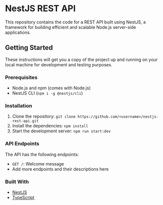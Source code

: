 # NestJS REST API
This repository contains the code for a REST API built using NestJS, a framework for building efficient and scalable Node.js server-side applications. 

## Getting Started
These instructions will get you a copy of the project up and running on your local machine for development and testing purposes.

### Prerequisites
- Node.js and npm (comes with Node.js)
- NestJS CLI (`npm i -g @nestjs/cli`)

### Installation
1. Clone the repository: `git clone https://github.com/<username>/nestjs-rest-api.git`
2. Install the dependencies: `npm install`
3. Start the development server: `npm run start:dev`

### API Endpoints
The API has the following endpoints:
- `GET /`: Welcome message
- Add more endpoints and their descriptions here

### Built With
- [NestJS](https://nestjs.com/)
- [TypeScript](https://www.typescriptlang.org/)

